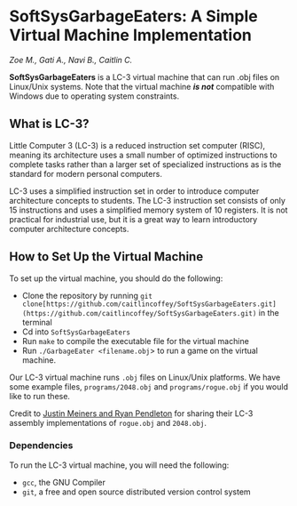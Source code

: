 # SoftSysGarbageEaters: A Simple Virtual Machine Implementation

*Zoe M., Gati A., Navi B., Caitlin C.*

**SoftSysGarbageEaters** is a LC-3 virtual machine that can run .obj files on Linux/Unix systems. Note that the virtual machine ***is not*** compatible with Windows due to operating system constraints.

## What is LC-3?

Little Computer 3 (LC-3) is a reduced instruction set computer (RISC), meaning its architecture uses a small number of optimized instructions to complete tasks rather than a larger set of specialized instructions as is the standard for modern personal computers.

LC-3 uses a simplified instruction set in order to introduce computer architecture concepts to students. The LC-3 instruction set consists of only 15 instructions and uses a simplified memory system of 10 registers. It is not practical for industrial use, but it is a great way to learn introductory computer architecture concepts.

## How to Set Up the Virtual Machine

To set up the virtual machine, you should do the following:

- Clone the repository by running `git clone[https://github.com/caitlincoffey/SoftSysGarbageEaters.git](https://github.com/caitlincoffey/SoftSysGarbageEaters.git)` in the terminal
- Cd into `SoftSysGarbageEaters`
- Run `make` to compile the executable file for the virtual machine
- Run `./GarbageEater <filename.obj`> to run a game on the virtual machine.

Our LC-3 virtual machine runs `.obj` files on Linux/Unix platforms. We have some example files, `programs/2048.obj` and `programs/rogue.obj` if you would like to run these. 

Credit to [Justin Meiners and Ryan Pendleton](https://github.com/justinmeiners/lc3-vm) for sharing their LC-3 assembly implementations of `rogue.obj` and `2048.obj`.

### Dependencies

To run the LC-3 virtual machine, you will need the following:

- `gcc`, the GNU Compiler
- `git`, a free and open source distributed version control system


